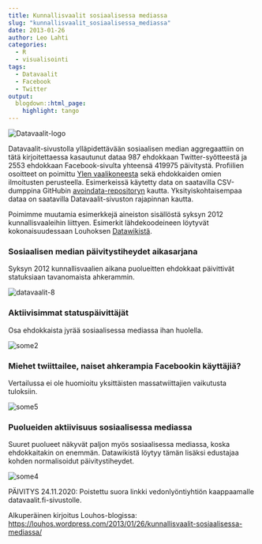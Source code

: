 ```yaml
---
title: Kunnallisvaalit sosiaalisessa mediassa
slug: "kunnallisvaalit_sosiaalisessa_mediassa"
date: 2013-01-26
author: Leo Lahti
categories:
  - R
  - visualisointi
tags:
  - Datavaalit
  - Facebook
  - Twitter
output:
  blogdown::html_page:
    highlight: tango
---
```


![Datavaalit-logo](/images/datavaalit_logo_final_small.png#floatright)

Datavaalit-sivustolla ylläpidettävään sosiaalisen median aggregaattiin on tätä kirjoitettaessa kasautunut dataa 987 ehdokkaan Twitter-syötteestä ja 2553 ehdokkaan Facebook-sivulta yhteensä 419975 päivitystä. Profiilien osoitteet on poimittu [Ylen vaalikoneesta](https://vaalikone.yle.fi/) sekä ehdokkaiden omien ilmoitusten perusteella. Esimerkeissä käytetty data on saatavilla CSV-dumppina GitHubin [avoindata-repositoryn](https://github.com/avoindata/datavaalit-data/tree/master/some-aggregaatti) kautta. Yksityiskohtaisempaa dataa on saatavilla Datavaalit-sivuston rajapinnan kautta.

Poimimme muutamia esimerkkejä aineiston sisällöstä syksyn 2012 kunnallisvaaleihin liittyen. Esimerkit lähdekoodeineen löytyvät kokonaisuudessaan Louhoksen [Datawikistä](https://github.com/louhos/sorvi/wiki/Datavaalit).

### Sosiaalisen median päivitystiheydet aikasarjana

Syksyn 2012 kunnallisvaalien aikana puolueitten ehdokkaat päivittivät statuksiaan tavanomaista ahkerammin.

![datavaalit-8](/post/2013-01-26-kunnallisvaalit-some.fi_files/datavaalit-8.png)

### Aktiivisimmat statuspäivittäjät

Osa ehdokkaista jyrää sosiaalisessa mediassa ihan huolella.

![some2](/post/2013-01-26-kunnallisvaalit-some.fi_files/some2.png)

### Miehet twiittailee, naiset ahkerampia Facebookin käyttäjiä?

Vertailussa ei ole huomioitu yksittäisten massatwiittajien vaikutusta tuloksiin.

![some5](/post/2013-01-26-kunnallisvaalit-some.fi_files/some5.png)

### Puolueiden aktiivisuus sosiaalisessa mediassa

Suuret puolueet näkyvät paljon myös sosiaalisessa mediassa, koska ehdokkaitakin on enemmän. Datawikistä löytyy tämän lisäksi edustajaa kohden normalisoidut päivitystiheydet.

![some4](/post/2013-01-26-kunnallisvaalit-some.fi_files/some4.png)

PÄIVITYS 24.11.2020: Poistettu suora linkki vedonlyöntiyhtiön kaappaamalle datavaalit.fi-sivustolle.

Alkuperäinen kirjoitus Louhos-blogissa: https://louhos.wordpress.com/2013/01/26/kunnallisvaalit-sosiaalisessa-mediassa/
